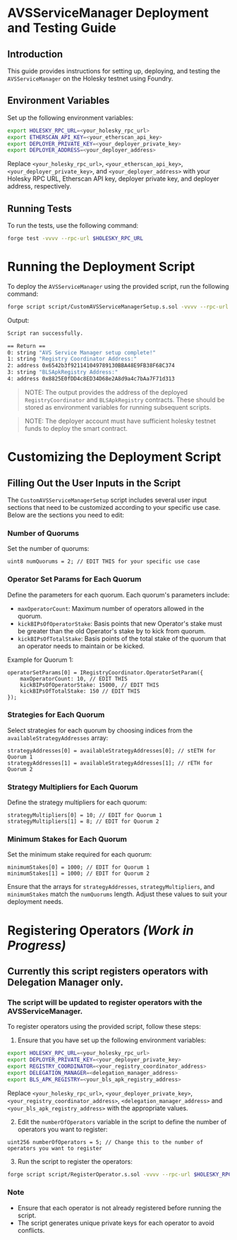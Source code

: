 # AVSServiceManager Deployment and Testing Guide

## Introduction

This guide provides instructions for setting up, deploying, and testing the `AVSServiceManager` on the Holesky testnet using Foundry.

## Environment Variables

Set up the following environment variables:

```sh
export HOLESKY_RPC_URL=<your_holesky_rpc_url>
export ETHERSCAN_API_KEY=<your_etherscan_api_key>
export DEPLOYER_PRIVATE_KEY=<your_deployer_private_key>
export DEPLOYER_ADDRESS=<your_deployer_address>
```

Replace `<your_holesky_rpc_url>`, `<your_etherscan_api_key>`, `<your_deployer_private_key>`, and `<your_deployer_address>` with your Holesky RPC URL, Etherscan API key, deployer private key, and deployer address, respectively.

## Running Tests

To run the tests, use the following command:

```sh
forge test -vvvv --rpc-url $HOLESKY_RPC_URL
```

# Running the Deployment Script

To deploy the `AVSServiceManager` using the provided script, run the following command:

```sh
forge script script/CustomAVSServiceManagerSetup.s.sol -vvvv --rpc-url $HOLESKY_RPC_URL --via-ir --legacy
```

Output:

```sh
Script ran successfully.

== Return ==
0: string "AVS Service Manager setup complete!"
1: string "Registry Coordinator Address:"
2: address 0x6542b3f921141049789130BBA48E9FB38F68C374
3: string "BLSApkRegistry Address:"
4: address 0x8825E0fDD4c8ED34D68e2A8d9a4c7bAa7F71d313
```

> NOTE: The output provides the address of the deployed `RegistryCoordinator` and `BLSApkRegistry` contracts. These should be stored as environment variables for running subsequent scripts.

> NOTE: The deployer account must have sufficient holesky testnet funds to deploy the smart contract.

# Customizing the Deployment Script

## Filling Out the User Inputs in the Script

The `CustomAVSServiceManagerSetup` script includes several user input sections that need to be customized according to your specific use case. Below are the sections you need to edit:

### Number of Quorums

Set the number of quorums:

```solidity
uint8 numQuorums = 2; // EDIT THIS for your specific use case
```

### Operator Set Params for Each Quorum

Define the parameters for each quorum. Each quorum's parameters include:

- `maxOperatorCount`: Maximum number of operators allowed in the quorum.
- `kickBIPsOfOperatorStake`: Basis points that new Operator's stake must be greater than the old Operator's stake by to kick from quorum.
- `kickBIPsOfTotalStake`: Basis points of the total stake of the quorum that an operator needs to maintain or be kicked.

Example for Quorum 1:

```solidity
operatorSetParams[0] = IRegistryCoordinator.OperatorSetParam({
    maxOperatorCount: 10, // EDIT THIS
    kickBIPsOfOperatorStake: 15000, // EDIT THIS
    kickBIPsOfTotalStake: 150 // EDIT THIS
});
```

### Strategies for Each Quorum

Select strategies for each quorum by choosing indices from the `availableStrategyAddresses` array:

```solidity
strategyAddresses[0] = availableStrategyAddresses[0]; // stETH for Quorum 1
strategyAddresses[1] = availableStrategyAddresses[1]; // rETH for Quorum 2
```

### Strategy Multipliers for Each Quorum

Define the strategy multipliers for each quorum:

```solidity
strategyMultipliers[0] = 10; // EDIT for Quorum 1
strategyMultipliers[1] = 8; // EDIT for Quorum 2
```

### Minimum Stakes for Each Quorum

Set the minimum stake required for each quorum:

```solidity
minimumStakes[0] = 1000; // EDIT for Quorum 1
minimumStakes[1] = 1000; // EDIT for Quorum 2
```

Ensure that the arrays for `strategyAddresses`, `strategyMultipliers`, and `minimumStakes` match the `numQuorums` length. Adjust these values to suit your deployment needs.

# Registering Operators _(Work in Progress)_

## Currently this script registers operators with Delegation Manager only.

### The script will be updated to register operators with the AVSServiceManager.

To register operators using the provided script, follow these steps:

1. Ensure that you have set up the following environment variables:

```sh
export HOLESKY_RPC_URL=<your_holesky_rpc_url>
export DEPLOYER_PRIVATE_KEY=<your_deployer_private_key>
export REGISTRY_COORDINATOR=<your_registry_coordinator_address>
export DELEGATION_MANAGER=<delegation_manager_address>
export BLS_APK_REGISTRY=<your_bls_apk_registry_address>
```

Replace `<your_holesky_rpc_url>`, `<your_deployer_private_key>`, `<your_registry_coordinator_address>`, `<delegation_manager_address>` and `<your_bls_apk_registry_address>` with the appropriate values.

2. Edit the `numberOfOperators` variable in the script to define the number of operators you want to register:

```solidity
uint256 numberOfOperators = 5; // Change this to the number of operators you want to register
```

3. Run the script to register the operators:

```sh
forge script script/RegisterOperator.s.sol -vvvv --rpc-url $HOLESKY_RPC_URL --legacy
```

### Note

- Ensure that each operator is not already registered before running the script.
- The script generates unique private keys for each operator to avoid conflicts.
